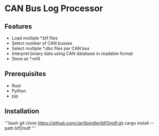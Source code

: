 # CAN Bus Log Processor

## Features

- Load multiple *.blf files
- Select number of CAN busses
- Select multiple *.dbc files per CAN bus
- Interpret binary data using CAN database in readable format
- Store as *.mf4

## Prerequisites

- Rust
- Python
- pip

## Installation

'''bash
git clone https://github.com/JanSpindler/blf2mdf.git
cargo install --path blf2mdf
'''
